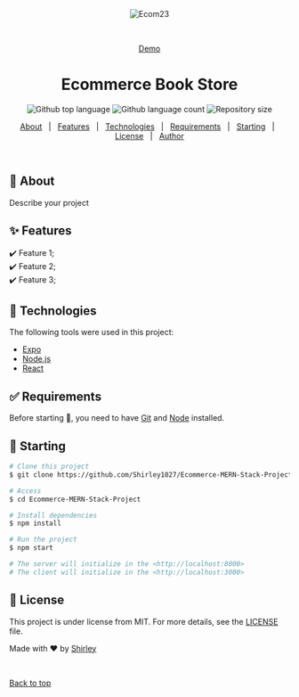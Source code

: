 <div align="center" id="top"> 
  <img src="./.github/app.gif" alt="Ecom23" />

&#xa0;

  <a href="https://ecom-mern-client.herokuapp.com">Demo</a>
</div>

<h1 align="center">Ecommerce Book Store</h1>

<p align="center">
  <img alt="Github top language" src="https://img.shields.io/github/languages/top/Shirley1027/Ecommerce-MERN-Stack-Project?color=56BEB8">

  <img alt="Github language count" src="https://img.shields.io/github/languages/count/Shirley1027/Ecommerce-MERN-Stack-Project?color=56BEB8">

  <img alt="Repository size" src="https://img.shields.io/github/repo-size/Shirley1027/Ecommerce-MERN-Stack-Project?color=56BEB8">

  <!-- <img alt="Github issues" src="https://img.shields.io/github/issues/{{YOUR_GITHUB_USERNAME}}/ecom23?color=56BEB8" /> -->

  <!-- <img alt="Github forks" src="https://img.shields.io/github/forks/{{YOUR_GITHUB_USERNAME}}/ecom23?color=56BEB8" /> -->

  <!-- <img alt="Github stars" src="https://img.shields.io/github/stars/{{YOUR_GITHUB_USERNAME}}/ecom23?color=56BEB8" /> -->
</p>

<!-- Status -->

<!-- <h4 align="center">
	🚧  Ecom23 🚀 Under construction...  🚧
</h4>

<hr> -->

<p align="center">
  <a href="#dart-about">About</a> &#xa0; | &#xa0; 
  <a href="#sparkles-features">Features</a> &#xa0; | &#xa0;
  <a href="#rocket-technologies">Technologies</a> &#xa0; | &#xa0;
  <a href="#white_check_mark-requirements">Requirements</a> &#xa0; | &#xa0;
  <a href="#checkered_flag-starting">Starting</a> &#xa0; | &#xa0;
  <a href="#memo-license">License</a> &#xa0; | &#xa0;
  <a href="https://github.com/shirley1027" target="_blank">Author</a>
</p>

<br>

## :dart: About

Describe your project

## :sparkles: Features

:heavy_check_mark: Feature 1;\
:heavy_check_mark: Feature 2;\
:heavy_check_mark: Feature 3;

## :rocket: Technologies

The following tools were used in this project:

- [Expo](https://expo.io/)
- [Node.js](https://nodejs.org/en/)
- [React](https://pt-br.reactjs.org/)

## :white_check_mark: Requirements

Before starting :checkered_flag:, you need to have [Git](https://git-scm.com) and [Node](https://nodejs.org/en/) installed.

## :checkered_flag: Starting

```bash
# Clone this project
$ git clone https://github.com/Shirley1027/Ecommerce-MERN-Stack-Project.git

# Access
$ cd Ecommerce-MERN-Stack-Project

# Install dependencies
$ npm install

# Run the project
$ npm start

# The server will initialize in the <http://localhost:8000>
# The client will initialize in the <http://localhost:3000>
```

## :memo: License

This project is under license from MIT. For more details, see the [LICENSE](LICENSE.md) file.

Made with :heart: by <a href="https://github.com/shirley1027" target="_blank">Shirley</a>

&#xa0;

<a href="#top">Back to top</a>
